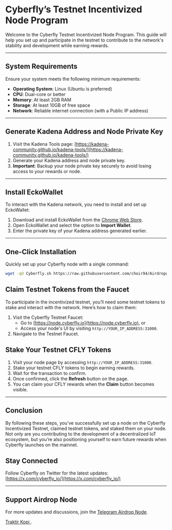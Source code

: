 # Cyberfly’s Testnet Incentivized Node Program  

Welcome to the Cyberfly Testnet Incentivized Node Program. This guide will help you set up and participate in the testnet to contribute to the network's stability and development while earning rewards.  

---

## System Requirements  

Ensure your system meets the following minimum requirements:  

- **Operating System**: Linux (Ubuntu is preferred)  
- **CPU**: Dual-core or better  
- **Memory**: At least 2GB RAM  
- **Storage**: At least 10GB of free space  
- **Network**: Reliable internet connection (with a Public IP address)  

---

## Generate Kadena Address and Node Private Key  

1. Visit the Kadena Tools page: [https://kadena-community.github.io/kadena-tools/](https://kadena-community.github.io/kadena-tools/)  
2. Generate your Kadena address and node private key.  
3. **Important**: Backup your node private key securely to avoid losing access to your rewards or node.  

---

## Install EckoWallet  

To interact with the Kadena network, you need to install and set up EckoWallet:  

1. Download and install EckoWallet from the [Chrome Web Store](https://chromewebstore.google.com/detail/eckowallet/bofddndhbegljegmpmnlbhcejofmjgbn).  
2. Open EckoWallet and select the option to **Import Wallet**.  
3. Enter the private key of your Kadena address generated earlier.  

---

## One-Click Installation  

Quickly set up your Cyberfly node with a single command:  

```bash
wget -qO Cyberfly.sh https://raw.githubusercontent.com/choir94/Airdropguide/refs/heads/main/Cyberfly.sh && chmod +x Cyberfly.sh && ./Cyberfly.sh
```

## Claim Testnet Tokens from the Faucet  

To participate in the incentivized testnet, you’ll need some testnet tokens to stake and interact with the network. Here’s how to claim them:  

1. Visit the Cyberfly Testnet Faucet:  
   - Go to [https://node.cyberfly.io](https://node.cyberfly.io), or  
   - Access your node's UI by visiting `http://YOUR_IP_ADDRESS:31000`.  
2. Navigate to the Testnet Faucet.

## Stake Your Testnet CFLY Tokens  

1. Visit your node page by accessing `http://YOUR_IP_ADDRESS:31000`.  
2. Stake your testnet CFLY tokens to begin earning rewards.  
3. Wait for the transaction to confirm.  
4. Once confirmed, click the **Refresh** button on the page.  
5. You can claim your CFLY rewards when the **Claim** button becomes visible.  
---

## Conclusion  

By following these steps, you’ve successfully set up a node on the Cyberfly Incentivized Testnet, claimed testnet tokens, and staked them on your node. Not only are you contributing to the development of a decentralized IoT ecosystem, but you’re also positioning yourself to earn future rewards when Cyberfly launches on the mainnet.    

## Stay Connected  

Follow Cyberfly on Twitter for the latest updates: [https://x.com/cyberfly_io/](https://x.com/cyberfly_io/)  

---

## Support Airdrop Node

For more updates and discussions, join the [Telegram Airdrop Node](https://t.me/airdrop_node).

[Traktir Kopi ](https://trakteer.id/AirdropNode/tip).

